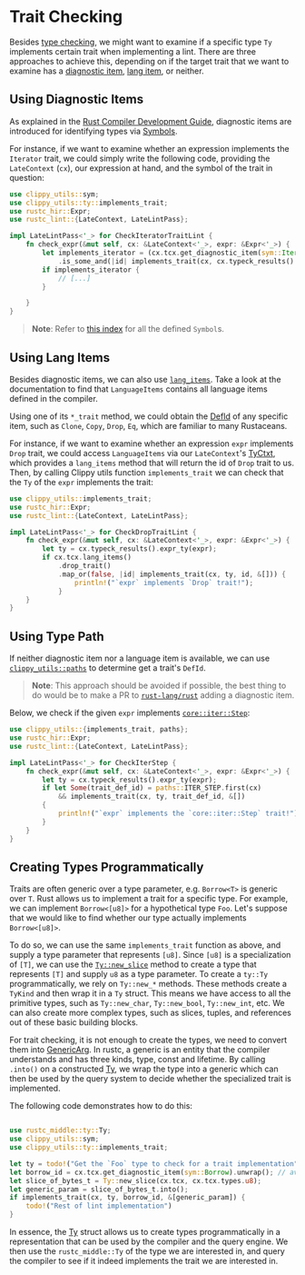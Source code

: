 # Trait Checking

Besides [type checking](type_checking.md), we might want to examine if
a specific type `Ty` implements certain trait when implementing a lint.
There are three approaches to achieve this, depending on if the target trait
that we want to examine has a [diagnostic item][diagnostic_items],
[lang item][lang_items], or neither.

## Using Diagnostic Items

As explained in the [Rust Compiler Development Guide][rustc_dev_guide], diagnostic items
are introduced for identifying types via [Symbols][symbol].

For instance, if we want to examine whether an expression implements
the `Iterator` trait, we could simply write the following code,
providing the `LateContext` (`cx`), our expression at hand, and
the symbol of the trait in question:

```rust
use clippy_utils::sym;
use clippy_utils::ty::implements_trait;
use rustc_hir::Expr;
use rustc_lint::{LateContext, LateLintPass};

impl LateLintPass<'_> for CheckIteratorTraitLint {
    fn check_expr(&mut self, cx: &LateContext<'_>, expr: &Expr<'_>) {
        let implements_iterator = (cx.tcx.get_diagnostic_item(sym::Iterator))
            .is_some_and(|id| implements_trait(cx, cx.typeck_results().expr_ty(expr), id, &[]));
        if implements_iterator {
            // [...]
        }

    }
}
```

> **Note**: Refer to [this index][symbol_index] for all the defined `Symbol`s.

## Using Lang Items

Besides diagnostic items, we can also use [`lang_items`][lang_items].
Take a look at the documentation to find that `LanguageItems` contains
all language items defined in the compiler.

Using one of its `*_trait` method, we could obtain the [DefId] of any
specific item, such as `Clone`, `Copy`, `Drop`, `Eq`, which are familiar
to many Rustaceans.

For instance, if we want to examine whether an expression `expr` implements
`Drop` trait, we could access `LanguageItems` via our `LateContext`'s
[TyCtxt], which provides a `lang_items` method that will return the id of
`Drop` trait to us. Then, by calling Clippy utils function `implements_trait`
we can check that the `Ty` of the `expr` implements the trait:

```rust
use clippy_utils::implements_trait;
use rustc_hir::Expr;
use rustc_lint::{LateContext, LateLintPass};

impl LateLintPass<'_> for CheckDropTraitLint {
    fn check_expr(&mut self, cx: &LateContext<'_>, expr: &Expr<'_>) {
        let ty = cx.typeck_results().expr_ty(expr);
        if cx.tcx.lang_items()
            .drop_trait()
            .map_or(false, |id| implements_trait(cx, ty, id, &[])) {
                println!("`expr` implements `Drop` trait!");
            }
    }
}
```

## Using Type Path

If neither diagnostic item nor a language item is available, we can use
[`clippy_utils::paths`][paths] to determine get a trait's `DefId`.

> **Note**: This approach should be avoided if possible, the best thing to do would be to make a PR to [`rust-lang/rust`][rust] adding a diagnostic item.

Below, we check if the given `expr` implements [`core::iter::Step`](https://doc.rust-lang.org/std/iter/trait.Step.html):

```rust
use clippy_utils::{implements_trait, paths};
use rustc_hir::Expr;
use rustc_lint::{LateContext, LateLintPass};

impl LateLintPass<'_> for CheckIterStep {
    fn check_expr(&mut self, cx: &LateContext<'_>, expr: &Expr<'_>) {
        let ty = cx.typeck_results().expr_ty(expr);
        if let Some(trait_def_id) = paths::ITER_STEP.first(cx)
            && implements_trait(cx, ty, trait_def_id, &[])
        {
            println!("`expr` implements the `core::iter::Step` trait!");
        }
    }
}
```

## Creating Types Programmatically

Traits are often generic over a type parameter, e.g. `Borrow<T>` is generic
over `T`. Rust allows us to implement a trait for a specific type. For example,
we can implement `Borrow<[u8]>` for a hypothetical type `Foo`. Let's suppose
that we would like to find whether our type actually implements `Borrow<[u8]>`.

To do so, we can use the same `implements_trait` function as above, and supply
a type parameter that represents `[u8]`. Since `[u8]` is a specialization of
`[T]`, we can use the  [`Ty::new_slice`][new_slice] method to create a type
that represents `[T]` and supply `u8` as a type parameter.
To create a `ty::Ty` programmatically, we rely on `Ty::new_*` methods. These
methods create a `TyKind` and then wrap it in a `Ty` struct. This means we
have access to all the primitive types, such as `Ty::new_char`,
`Ty::new_bool`, `Ty::new_int`, etc. We can also create more complex types,
such as slices, tuples, and references out of these basic building blocks.

For trait checking, it is not enough to create the types, we need to convert
them into [GenericArg]. In rustc, a generic is an entity that the compiler
understands and has three kinds, type, const and lifetime. By calling
`.into()` on a constructed [Ty], we wrap the type into a generic which can
then be used by the query system to decide whether the specialized trait
is implemented.

The following code demonstrates how to do this:

```rust

use rustc_middle::ty::Ty;
use clippy_utils::sym;
use clippy_utils::ty::implements_trait;

let ty = todo!("Get the `Foo` type to check for a trait implementation");
let borrow_id = cx.tcx.get_diagnostic_item(sym::Borrow).unwrap(); // avoid unwrap in real code
let slice_of_bytes_t = Ty::new_slice(cx.tcx, cx.tcx.types.u8);
let generic_param = slice_of_bytes_t.into();
if implements_trait(cx, ty, borrow_id, &[generic_param]) {
    todo!("Rest of lint implementation")
}
```

In essence, the [Ty] struct allows us to create types programmatically in a
representation that can be used by the compiler and the query engine. We then
use the `rustc_middle::Ty` of the type we are interested in, and query the
compiler to see if it indeed implements the trait we are interested in.


[DefId]: https://doc.rust-lang.org/nightly/nightly-rustc/rustc_hir/def_id/struct.DefId.html
[diagnostic_items]: https://rustc-dev-guide.rust-lang.org/diagnostics/diagnostic-items.html
[lang_items]: https://doc.rust-lang.org/nightly/nightly-rustc/rustc_hir/lang_items/struct.LanguageItems.html
[paths]: https://github.com/rust-lang/rust-clippy/blob/master/clippy_utils/src/paths.rs
[rustc_dev_guide]: https://rustc-dev-guide.rust-lang.org/
[symbol]: https://doc.rust-lang.org/nightly/nightly-rustc/rustc_span/symbol/struct.Symbol.html
[symbol_index]: https://doc.rust-lang.org/beta/nightly-rustc/rustc_span/symbol/sym/index.html
[TyCtxt]: https://doc.rust-lang.org/nightly/nightly-rustc/rustc_middle/ty/context/struct.TyCtxt.html
[Ty]: https://doc.rust-lang.org/nightly/nightly-rustc/rustc_middle/ty/struct.Ty.html
[rust]: https://github.com/rust-lang/rust
[new_slice]: https://doc.rust-lang.org/nightly/nightly-rustc/rustc_middle/ty/struct.Ty.html#method.new_slice
[GenericArg]: https://doc.rust-lang.org/nightly/nightly-rustc/rustc_middle/ty/struct.GenericArg.html
